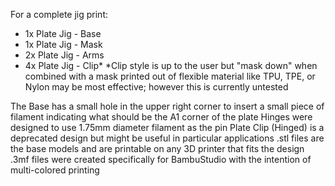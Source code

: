 For a complete jig print:
- 1x Plate Jig - Base
- 1x Plate Jig - Mask
- 2x Plate Jig - Arms
- 4x Plate Jig - Clip*
*Clip style is up to the user but "mask down" when combined with a mask printed out of flexible material like TPU, TPE, or Nylon may be most effective; however this is currently untested

The Base has a small hole in the upper right corner to insert a small piece of filament indicating what should be the A1 corner of the plate
Hinges were designed to use 1.75mm diameter filament as the pin
Plate Clip (Hinged) is a deprecated design but might be useful in particular applications
.stl files are the base models and are printable on any 3D printer that fits the design
.3mf files were created specifically for BambuStudio with the intention of multi-colored printing
